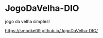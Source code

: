  <h1>JogoDaVelha-DIO</h1>
 <p>jogo da velha simples!</p>
 
 https://smooke09.github.io/JogoDaVelha-DIO/
